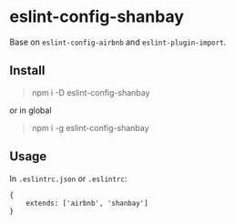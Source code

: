 # eslint-config-shanbay

Base on `eslint-config-airbnb` and `eslint-plugin-import`.

## Install

> npm i -D eslint-config-shanbay

or in global

> npm i -g eslint-config-shanbay

## Usage

In `.eslintrc.json` or `.eslintrc`:

```
{
    extends: ['airbnb', 'shanbay']
}
```
